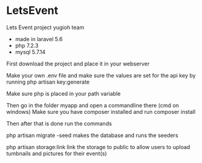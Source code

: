 # LetsEvent
Lets Event project yugioh team

* made in laravel 5.6
* php  7.2.3
* mysql 5.7.14

First download the project and place it in your webserver


Make your own .env file and make sure the values are set for the api key by running
php artisan key:generate 

Make sure php is placed in your path variable

Then go in the folder myapp and open a commandline there (cmd on windows)
Make sure you have composer installed and run composer install

Then after that is done run the commands

php artisan migrate -seed
makes the database and runs the seeders

php artisan storage:link
link the storage to public to allow users to upload tumbnails and pictures for their event(s)